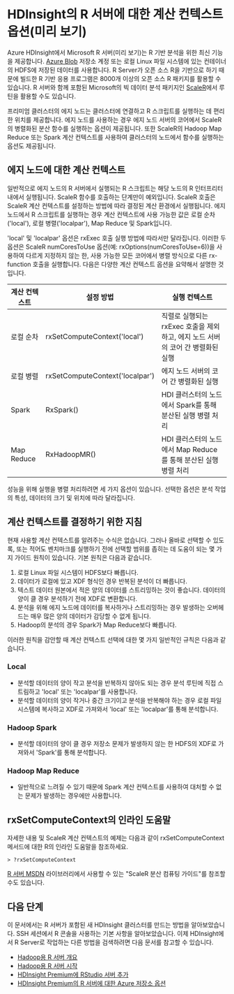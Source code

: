 <properties
   pageTitle="HDInsight의 R 서버에 대한 계산 컨텍스트 옵션(미리 보기) | Microsoft Azure"
   description="HDInsight(미리 보기)의 R 서버 사용자가 사용할 수 있는 다양한 계산 컨텍스트 옵션에 대해 알아봅니다."
   services="HDInsight"
   documentationCenter=""
   authors="jeffstokes72"
   manager="jhubbard"
   editor="cgronlun"
/>

<tags
   ms.service="HDInsight"
   ms.devlang="R"
   ms.topic="article"
   ms.tgt_pltfrm="na"
   ms.workload="data-services"
   ms.date="07/21/2016"
   ms.author="jeffstok"
/>

# HDInsight의 R 서버에 대한 계산 컨텍스트 옵션(미리 보기)

Azure HDInsight에서 Microsoft R 서버(미리 보기)는 R 기반 분석을 위한 최신 기능을 제공합니다. [Azure Blob](../storage/storage-introduction.md "Azure Blob 저장소") 저장소 계정 또는 로컬 Linux 파일 시스템에 있는 컨테이너의 HDFS에 저장된 데이터를 사용합니다. R Server가 오픈 소스 R을 기반으로 하기 때문에 빌드한 R 기반 응용 프로그램은 8000개 이상의 오픈 소스 R 패키지를 활용할 수 있습니다. R 서버와 함께 포함된 Microsoft의 빅 데이터 분석 패키지인 [ScaleR](http://www.revolutionanalytics.com/revolution-r-enterprise-scaler "Revolution Analytics ScaleR")에서 루틴을 활용할 수도 있습니다.

프리미엄 클러스터의 에지 노드는 클러스터에 연결하고 R 스크립트를 실행하는 데 편리한 위치를 제공합니다. 에지 노드를 사용하는 경우 에지 노드 서버의 코어에서 ScaleR의 병렬화된 분산 함수를 실행하는 옵션이 제공됩니다. 또한 ScaleR의 Hadoop Map Reduce 또는 Spark 계산 컨텍스트를 사용하여 클러스터의 노드에서 함수를 실행하는 옵션도 제공됩니다.

## 에지 노드에 대한 계산 컨텍스트

일반적으로 에지 노드의 R 서버에서 실행되는 R 스크립트는 해당 노드의 R 인터프리터 내에서 실행됩니다. ScaleR 함수를 호출하는 단계만이 예외입니다. ScaleR 호출은 ScaleR 계산 컨텍스트를 설정하는 방법에 따라 결정된 계산 환경에서 실행됩니다. 에지 노드에서 R 스크립트를 실행하는 경우 계산 컨텍스트에 사용 가능한 값은 로컬 순차('local'), 로컬 병렬('localpar'), Map Reduce 및 Spark입니다.

'local' 및 'localpar' 옵션은 rxExec 호출 실행 방법에 따라서만 달라집니다. 이러한 두 옵션은 ScaleR numCoresToUse 옵션(예: rxOptions(numCoresToUse=6))을 사용하여 다르게 지정하지 않는 한, 사용 가능한 모든 코어에서 병렬 방식으로 다른 rx-function 호출을 실행합니다. 다음은 다양한 계산 컨텍스트 옵션을 요약해서 설명한 것입니다.

| 계산 컨텍스트 | 설정 방법 | 실행 컨텍스트 |
|------------------|---------------------------------|---------------------------------------------------------------------------------------|
| 로컬 순차 | rxSetComputeContext('local') | 직렬로 실행되는 rxExec 호출을 제외하고, 에지 노드 서버의 코어 간 병렬화된 실행 |
| 로컬 병렬 | rxSetComputeContext('localpar') | 에지 노드 서버의 코어 간 병렬화된 실행 |
| Spark | RxSpark() | HDI 클러스터의 노드에서 Spark를 통해 분산된 실행 병렬 처리 |
| Map Reduce | RxHadoopMR() | HDI 클러스터의 노드에서 Map Reduce를 통해 분산된 실행 병렬 처리 |


성능을 위해 실행을 병렬 처리하려면 세 가지 옵션이 있습니다. 선택한 옵션은 분석 작업의 특성, 데이터의 크기 및 위치에 따라 달라집니다.

## 계산 컨텍스트를 결정하기 위한 지침

현재 사용할 계산 컨텍스트를 알려주는 수식은 없습니다. 그러나 올바로 선택할 수 있도록, 또는 적어도 벤치마크를 실행하기 전에 선택할 범위를 좁히는 데 도움이 되는 몇 가지 가이드 원칙이 있습니다. 기본 원칙은 다음과 같습니다.

1.	로컬 Linux 파일 시스템이 HDFS보다 빠릅니다.
2.	데이터가 로컬에 있고 XDF 형식인 경우 반복된 분석이 더 빠릅니다.
3.	텍스트 데이터 원본에서 적은 양의 데이터를 스트리밍하는 것이 좋습니다. 데이터의 양이 클 경우 분석하기 전에 XDF로 변환합니다.
4.	분석을 위해 에지 노드에 데이터를 복사하거나 스트리밍하는 경우 발생하는 오버헤드는 매우 많은 양의 데이터가 감당할 수 없게 됩니다.
5.	Hadoop의 분석의 경우 Spark가 Map Reduce보다 빠릅니다.

이러한 원칙을 감안할 때 계산 컨텍스트 선택에 대한 몇 가지 일반적인 규칙은 다음과 같습니다.

### Local

- 분석할 데이터의 양이 작고 분석을 반복하지 않아도 되는 경우 분석 루틴에 직접 스트림하고 'local' 또는 'localpar'를 사용합니다.
- 분석할 데이터의 양이 작거나 중간 크기이고 분석을 반복해야 하는 경우 로컬 파일 시스템에 복사하고 XDF로 가져와서 'local' 또는 'localpar'를 통해 분석합니다.

### Hadoop Spark

- 분석할 데이터의 양이 클 경우 저장소 문제가 발생하지 않는 한 HDFS의 XDF로 가져와서 'Spark'를 통해 분석합니다.

### Hadoop Map Reduce

- 일반적으로 느려질 수 있기 때문에 Spark 계산 컨텍스트를 사용하여 대처할 수 없는 문제가 발생하는 경우에만 사용합니다.

## rxSetComputeContext의 인라인 도움말

자세한 내용 및 ScaleR 계산 컨텍스트의 예제는 다음과 같이 rxSetComputeContext 메서드에 대한 R의 인라인 도움말을 참조하세요.

    > ?rxSetComputeContext

[R 서버 MSDN](https://msdn.microsoft.com/library/mt674634.aspx "MSDN에서 R 서버") 라이브러리에서 사용할 수 있는 "ScaleR 분산 컴퓨팅 가이드"를 참조할 수도 있습니다.


## 다음 단계

이 문서에서는 R 서버가 포함된 새 HDInsight 클러스터를 만드는 방법을 알아보았습니다. SSH 세션에서 R 콘솔을 사용하는 기본 사항을 알아보았습니다. 이제 HDInsight에서 R Server로 작업하는 다른 방법을 검색하려면 다음 문서를 참고할 수 있습니다.

- [Hadoop용 R 서버 개요](hdinsight-hadoop-r-server-overview.md)
- [Hadoop용 R 서버 시작](hdinsight-hadoop-r-server-get-started.md)
- [HDInsight Premium에 RStudio 서버 추가](hdinsight-hadoop-r-server-install-r-studio.md)
- [HDInsight Premium의 R 서버에 대한 Azure 저장소 옵션](hdinsight-hadoop-r-server-storage.md)

<!---HONumber=AcomDC_0921_2016-->